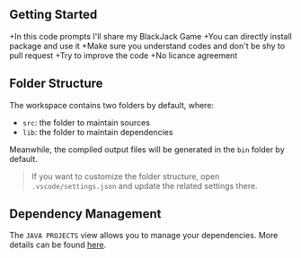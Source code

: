 ## Getting Started

+In this code prompts I'll share my BlackJack Game 
+You can directly install package and use it
+Make sure you understand codes and don't be shy to pull request
+Try to improve the code
+No licance agreement

## Folder Structure

The workspace contains two folders by default, where:

- `src`: the folder to maintain sources
- `lib`: the folder to maintain dependencies

Meanwhile, the compiled output files will be generated in the `bin` folder by default.

> If you want to customize the folder structure, open `.vscode/settings.json` and update the related settings there.

## Dependency Management

The `JAVA PROJECTS` view allows you to manage your dependencies. More details can be found [here](https://github.com/microsoft/vscode-java-dependency#manage-dependencies).
